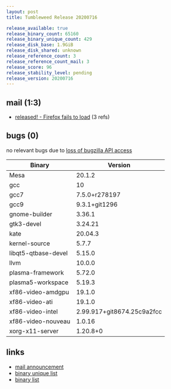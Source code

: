 ```yaml
---
layout: post
title: Tumbleweed Release 20200716

release_available: true
release_binary_count: 65160
release_binary_unique_count: 429
release_disk_base: 1.9GiB
release_disk_shared: unknown
release_reference_count: 3
release_reference_count_mail: 3
release_score: 96
release_stability_level: pending
release_version: 20200716
---
```


## mail (1:3)

- [released! - Firefox fails to load](https://lists.opensuse.org/opensuse-factory/2020-07/msg00343.html) (3 refs)

## bugs (0)

<!--more-->

no relevant bugs due to [loss of bugzilla API access](https://bugzilla.opensuse.org/show_bug.cgi?id=1157722)

Binary | Version
--- | ---
Mesa | 20.1.2
gcc | 10
gcc7 | 7.5.0+r278197
gcc9 | 9.3.1+git1296
gnome-builder | 3.36.1
gtk3-devel | 3.24.21
kate | 20.04.3
kernel-source | 5.7.7
libqt5-qtbase-devel | 5.15.0
llvm | 10.0.0
plasma-framework | 5.72.0
plasma5-workspace | 5.19.3
xf86-video-amdgpu | 19.1.0
xf86-video-ati | 19.1.0
xf86-video-intel | 2.99.917+git8674.25c9a2fcc
xf86-video-nouveau | 1.0.16
xorg-x11-server | 1.20.8+0

## links

- [mail announcement](https://lists.opensuse.org/opensuse-factory/2020-07/msg00326.html)
- [binary unique list](http://download.opensuse.org/history/20200716/rpm.unique.list)
- [binary list](http://download.opensuse.org/history/20200716/rpm.list)
